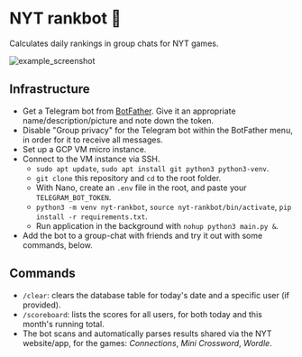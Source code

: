 # NYT rankbot 🤖
Calculates daily rankings in group chats for NYT games.

![example_screenshot](https://github.com/harryl99/nyt-rankbot/assets/79798424/cea1ded0-eb9a-46fc-ae67-bf8f5724b2a2)

## Infrastructure
* Get a Telegram bot from [BotFather](https://t.me/BotFather). Give it an appropriate name/description/picture and note down the token.
* Disable "Group privacy" for the Telegram bot within the BotFather menu, in order for it to receive all messages. 
* Set up a GCP VM micro instance.
* Connect to the VM instance via SSH. 
  * `sudo apt update`, `sudo apt install git python3 python3-venv`.
  * `git clone` this repository and `cd` to the root folder.
  * With Nano, create an `.env` file in the root, and paste your `TELEGRAM_BOT_TOKEN`.
  * `python3 -m venv nyt-rankbot`, `source nyt-rankbot/bin/activate`, `pip install -r requirements.txt`.
  * Run application in the background with `nohup python3 main.py &`.
* Add the bot to a group-chat with friends and try it out with some commands, below.

## Commands
* `/clear`: clears the database table for today's date and a specific user (if provided).
* `/scoreboard`: lists the scores for all users, for both today and this month's running total.
* The bot scans and automatically parses results shared via the NYT website/app, for the games: *Connections*, *Mini Crossword*, *Wordle*.
